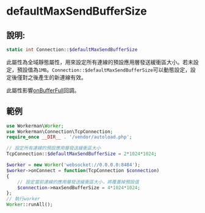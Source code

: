 # defaultMaxSendBufferSize
## 說明:
```php
static int Connection::$defaultMaxSendBufferSize
```

此屬性為全域靜態屬性，用來設定所有連線的預設應用層發送緩衝區大小。若未設定，預設值為```1MB```。```Connection::$defaultMaxSendBufferSize```可以動態設定，設定後僅對之後產生的新連線有效。

此屬性影響[onBufferFull](../worker/on-buffer-full.md)回調。


## 範例

```php
use Workerman\Worker;
use Workerman\Connection\TcpConnection;
require_once __DIR__ . '/vendor/autoload.php';

// 設定所有連線的預設應用層發送緩衝區大小
TcpConnection::$defaultMaxSendBufferSize = 2*1024*1024;

$worker = new Worker('websocket://0.0.0.0:8484');
$worker->onConnect = function(TcpConnection $connection)
{
    // 設定當前連線的應用層發送緩衝區大小，將覆蓋掉預設值
    $connection->maxSendBufferSize = 4*1024*1024;
};
// 執行worker
Worker::runAll();
```
